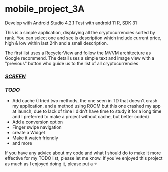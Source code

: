 # mobile_project_3A
Develop with Android Studio 4.2.1
Test with android 11 R, SDK 31

This is a simple application, displaying all the cryptocurrencies sorted by rank. You can select one and see is description which include current price, high & low within last 24h and a small description.

The first list uses a RecyclerView and follow the MVVM architecture as Google recommend.
The detail uses a simple text and image view with a "previous" button who guide us to the list of all cryptocurrencies


### <b><i>[SCREEN](https://github.com/AnthonyRP05/mobile_project_3A/tree/master/Screenshots)</i></b>

### <b><i>TODO</i></b>
 - Add cache (I tried two methods, the one seen in TD that doesn't crash my application, and a method using ROOM but this one crashed my app at launch, due to lack of time I didn't have time to study it for a long time and I preferred to make a project without cache, but better coded)
 - Add a conversion option
 - Finger swipe navigation
 - create a Widget
 - Make it watch friendly
 - and more

If you have any advice about my code and what I should do to make it more effective for my TODO list, please let me know. 
If you've enjoyed this project as much as I enjoyed doing it, please put a ⭐
